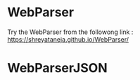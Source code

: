 # WebParser

Try the WebParser from the followong link :
https://shreyataneja.github.io/WebParser/
# WebParserJSON
